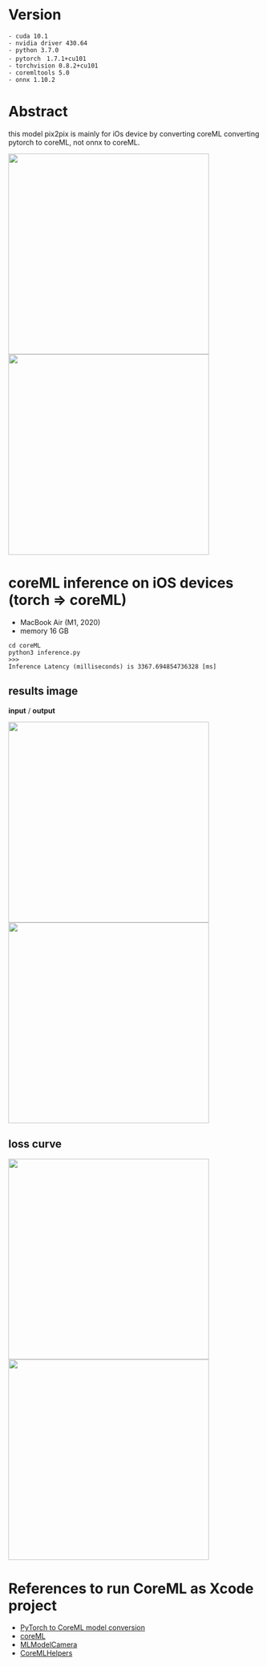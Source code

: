 # Version
```
- cuda 10.1
- nvidia driver 430.64
- python 3.7.0
- pytorch　1.7.1+cu101
- torchvision 0.8.2+cu101
- coremltools 5.0
- onnx 1.10.2
```
# Abstract

this model pix2pix is mainly for iOs device by converting coreML 
converting pytorch to coreML, not onnx to coreML.

<img src="https://user-images.githubusercontent.com/48679574/140760077-2d11343c-fc5e-428b-a102-ef791a732439.png" width="400px"><img src="https://user-images.githubusercontent.com/48679574/140760092-e3870226-baec-4890-b7cc-1eb9f6345ee8.png" width="400px">



# coreML inference on iOS devices (torch => coreML)
- MacBook Air (M1, 2020)
- memory 16 GB
```
cd coreML
python3 inference.py
>>>
Inference Latency (milliseconds) is 3367.694854736328 [ms]
```


## results image

<b>input</b> / <b>output</b>

<img src="https://user-images.githubusercontent.com/48679574/140758490-9b9cb84f-b6b8-4d4f-95a6-6af5f78b6fa3.png" width="400px">

<img src="https://user-images.githubusercontent.com/48679574/140758521-ebf06219-7bf6-4d9c-8bca-c31c7130e262.png" width="400px">


## loss curve

<img src="https://user-images.githubusercontent.com/48679574/140757902-fed30192-3c0d-48ce-8964-9ecd4bc0d305.png" width="400px"><img src="https://user-images.githubusercontent.com/48679574/140757913-a85438ae-6e11-4b45-93e2-981413b0a186.png" width="400px">



# References to run CoreML as Xcode project 
- [PyTorch to CoreML model conversion](https://learnopencv.com/pytorch-to-coreml-model-conversion/)
- [coreML](https://developer.apple.com/documentation/coreml)
- [MLModelCamera](https://github.com/shu223/MLModelCamera)
- [CoreMLHelpers](https://github.com/hollance/CoreMLHelpers)
